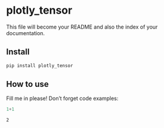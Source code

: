 plotly_tensor
================

<!-- WARNING: THIS FILE WAS AUTOGENERATED! DO NOT EDIT! -->

This file will become your README and also the index of your
documentation.

## Install

``` sh
pip install plotly_tensor
```

## How to use

Fill me in please! Don’t forget code examples:

``` python
1+1
```

    2

